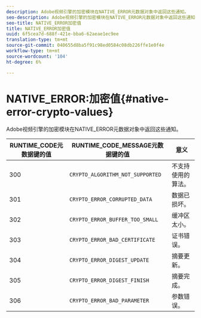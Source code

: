 ```yaml
---
description: Adobe视频引擎的加密模块在NATIVE_ERROR元数据对象中返回这些通知。
seo-description: Adobe视频引擎的加密模块在NATIVE_ERROR元数据对象中返回这些通知。
seo-title: NATIVE_ERROR加密值
title: NATIVE_ERROR加密值
uuid: 6f5cea7d-688f-421e-bba6-62aeae1ec9ee
translation-type: tm+mt
source-git-commit: 040655d8ba5f91c98ed0584c08db226ffe1e0f4e
workflow-type: tm+mt
source-wordcount: '104'
ht-degree: 6%

---
```



# NATIVE_ERROR:加密值{#native-error-crypto-values}

Adobe视频引擎的加密模块在NATIVE_ERROR元数据对象中返回这些通知。

| RUNTIME_CODE元数据键的值 | RUNTIME_CODE_MESSAGE元数据键的值 | 意义 |
|---|---|---|
| 300 | `CRYPTO_ALGORITHM_NOT_SUPPORTED` | 不支持使用的算法。 |
| 301 | `CRYPTO_ERROR_CORRUPTED_DATA` | 数据已损坏。 |
| 302 | `CRYPTO_ERROR_BUFFER_TOO_SMALL` | 缓冲区太小。 |
| 303 | `CRYPTO_ERROR_BAD_CERTIFICATE` | 证书错误。 |
| 304 | `CRYPTO_ERROR_DIGEST_UPDATE` | 摘要更新。 |
| 305 | `CRYPTO_ERROR_DIGEST_FINISH` | 摘要完成。 |
| 306 | `CRYPTO_ERROR_BAD_PARAMETER` | 参数错误。 |

